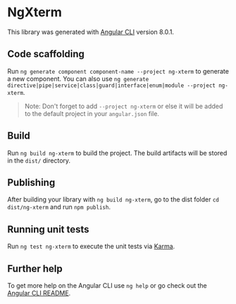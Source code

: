 # NgXterm

This library was generated with [Angular CLI](https://github.com/angular/angular-cli) version 8.0.1.

## Code scaffolding

Run `ng generate component component-name --project ng-xterm` to generate a new component. You can also use `ng generate directive|pipe|service|class|guard|interface|enum|module --project ng-xterm`.
> Note: Don't forget to add `--project ng-xterm` or else it will be added to the default project in your `angular.json` file. 

## Build

Run `ng build ng-xterm` to build the project. The build artifacts will be stored in the `dist/` directory.

## Publishing

After building your library with `ng build ng-xterm`, go to the dist folder `cd dist/ng-xterm` and run `npm publish`.

## Running unit tests

Run `ng test ng-xterm` to execute the unit tests via [Karma](https://karma-runner.github.io).

## Further help

To get more help on the Angular CLI use `ng help` or go check out the [Angular CLI README](https://github.com/angular/angular-cli/blob/master/README.md).
